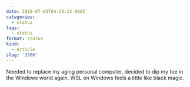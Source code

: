 ```yaml
---
date: 2018-07-03T04:59:13.000Z
categories:
  - status
tags:
  - status
format: status
kind:
  - Article
slug: '3300'
---
```

Needed to replace my aging personal computer, decided to dip my toe in the Windows world again. WSL on Windows feels a little like black magic.
